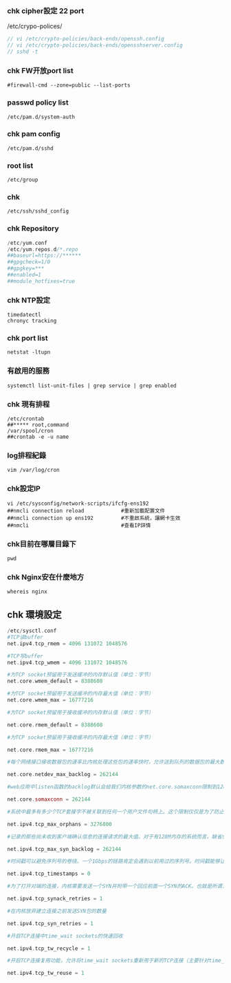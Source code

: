 ### chk cipher設定 22 port
/etc/crypo-polices/
```php
// vi /etc/crypto-policies/back-ends/openssh.config 
// vi /etc/crypto-policies/back-ends/opensshserver.config
// sshd -t
```
### chk FW开放port list
````
#firewall-cmd --zone=public --list-ports
````
### passwd policy list
```
/etc/pam.d/system-auth
```
### chk  pam config
```
/etc/pam.d/sshd
```
### root list
```
/etc/group
```
### chk
```
/etc/ssh/sshd_config
```

### chk Repository
```php
/etc/yum.conf
/etc/yum.repos.d/*.repo
##baseurl=https://****** 
##gpgcheck=1/0 
##gpgkey=***
##enabled=1
##module_hotfixes=true
```
### chk NTP設定
```
timedatectl  
chronyc tracking
```
### chk port list
```
netstat -ltupn
```
### 有啟用的服務
```
systemctl list-unit-files | grep service | grep enabled
```
### chk 現有排程
```
/etc/crontab
##***** root,command
/var/spool/cron
##crontab -e -u name
```
### log排程紀錄
```
vim /var/log/cron
```
### chk設定IP
```
vi /etc/sysconfig/network-scripts/ifcfg-ens192
##nmcli connection reload            #重新加載配置文件
##nmcli connection up ens192         #不重啟系統，讓網卡生效
##nmcli                              #查看IP詳情
````
### chk目前在哪層目錄下
```
pwd
```
### chk Nginx安在什麼地方
```
whereis nginx
```
## chk 環境設定
```php
/etc/sysctl.conf
#TCP读buffer
net.ipv4.tcp_rmem = 4096 131072 1048576

#TCP写buffer
net.ipv4.tcp_wmem = 4096 131072 1048576
```
```php
#为TCP socket预留用于发送缓冲的内存默认值（单位：字节）
net.core.wmem_default = 8388608

#为TCP socket预留用于发送缓冲的内存最大值（单位：字节）
net.core.wmem_max = 16777216

#为TCP socket预留用于接收缓冲的内存默认值（单位：字节）

net.core.rmem_default = 8388608

#为TCP socket预留用于接收缓冲的内存最大值（单位：字节）

net.core.rmem_max = 16777216

#每个网络接口接收数据包的速率比内核处理这些包的速率快时，允许送到队列的数据包的最大数目

net.core.netdev_max_backlog = 262144

#web应用中listen函数的backlog默认会给我们内核参数的net.core.somaxconn限制到128，而nginx定义的NGX_LISTEN_BACKLOG默认为511，所以有必要调整这个值

net.core.somaxconn = 262144
```
```php
#系统中最多有多少个TCP套接字不被关联到任何一个用户文件句柄上。这个限制仅仅是为了防止简单的DoS攻击，不能过分依靠它或者人为地减小这个值，更应该增加这个值(如果增加了内存之后)

net.ipv4.tcp_max_orphans = 3276800

#记录的那些尚未收到客户端确认信息的连接请求的最大值。对于有128M内存的系统而言，缺省值是1024，小内存的系统则是128

net.ipv4.tcp_max_syn_backlog = 262144

#时间戳可以避免序列号的卷绕。一个1Gbps的链路肯定会遇到以前用过的序列号。时间戳能够让内核接受这种"异常"的数据包。这里需要将其关掉

net.ipv4.tcp_timestamps = 0

#为了打开对端的连接，内核需要发送一个SYN并附带一个回应前面一个SYN的ACK。也就是所谓三次握手中的第二次握手。这个设置决定了内核放弃连接之前发送SYN+ACK包的数量

net.ipv4.tcp_synack_retries = 1

#在内核放弃建立连接之前发送SYN包的数量

net.ipv4.tcp_syn_retries = 1

#开启TCP连接中time_wait sockets的快速回收

net.ipv4.tcp_tw_recycle = 1

#开启TCP连接复用功能，允许将time_wait sockets重新用于新的TCP连接（主要针对time_wait连接）

net.ipv4.tcp_tw_reuse = 1
```

